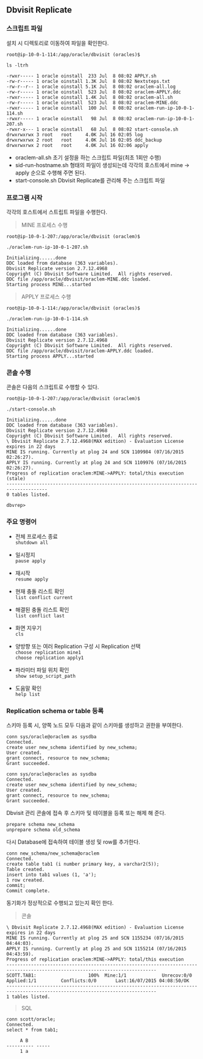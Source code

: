 ## Dbvisit Replicate

### 스크립트 파일

설치 시 디렉토리로 이동하여 파일을 확인한다.

	root@ip-10-0-1-114:/app/oracle/dbvisit (oracles)$

	ls -ltrh

	-rwxr----- 1 oracle oinstall  233 Jul  8 08:02 APPLY.sh
	-rw-r----- 1 oracle oinstall 1.3K Jul  8 08:02 Nextsteps.txt
	-rw-r--r-- 1 oracle oinstall 5.1K Jul  8 08:02 oraclem-all.log
	-rw-r----- 1 oracle oinstall  523 Jul  8 08:02 oraclem-APPLY.ddc
	-rwxr----- 1 oracle oinstall 1.4K Jul  8 08:02 oraclem-all.sh
	-rw-r----- 1 oracle oinstall  523 Jul  8 08:02 oraclem-MINE.ddc
	-rwxr----- 1 oracle oinstall  100 Jul  8 08:02 oraclem-run-ip-10-0-1-114.sh
	-rwxr----- 1 oracle oinstall   98 Jul  8 08:02 oraclem-run-ip-10-0-1-207.sh
	-rwxr-x--- 1 oracle oinstall   68 Jul  8 08:02 start-console.sh
	drwxrwxrwx 3 root   root     4.0K Jul 16 02:05 log
	drwxrwxrwx 2 root   root     4.0K Jul 16 02:05 ddc_backup
	drwxrwxrwx 2 root   root     4.0K Jul 16 02:06 apply

* oraclem-all.sh 초기 설정을 하는 스크립트 파일(최초 1회만 수행)
* sid-run-hostname.sh 형태의 파일이 생성되는데 각각의 호스트에서 mine -> apply 순으로 수행해 주면 된다.
* start-console.sh Dbvisit Replicate를 관리해 주는 스크립트 파일

### 프로그램 시작

각각의 호스트에서 스트립트 파일을 수행한다.

> MINE 프로세스 수행

	root@ip-10-0-1-207:/app/oracle/dbvisit (oraclem)$

	./oraclem-run-ip-10-0-1-207.sh

	Initializing......done
	DDC loaded from database (363 variables).
	Dbvisit Replicate version 2.7.12.4968
	Copyright (C) Dbvisit Software Limited.  All rights reserved.
	DDC file /app/oracle/dbvisit/oraclem-MINE.ddc loaded.
	Starting process MINE...started

> APPLY 프로세스 수행

	root@ip-10-0-1-114:/app/oracle/dbvisit (oracles)$

	./oraclem-run-ip-10-0-1-114.sh

	Initializing......done
	DDC loaded from database (363 variables).
	Dbvisit Replicate version 2.7.12.4968
	Copyright (C) Dbvisit Software Limited.  All rights reserved.
	DDC file /app/oracle/dbvisit/oraclem-APPLY.ddc loaded.
	Starting process APPLY...started

### 콘솔 수행

콘솔은 다음의 스크립트로 수행할 수 있다.

	root@ip-10-0-1-207:/app/oracle/dbvisit (oraclem)$

	./start-console.sh

	Initializing......done
	DDC loaded from database (363 variables).
	Dbvisit Replicate version 2.7.12.4968
	Copyright (C) Dbvisit Software Limited.  All rights reserved.
	\ Dbvisit Replicate 2.7.12.4968(MAX edition) - Evaluation License expires in 22 days
	MINE IS running. Currently at plog 24 and SCN 1109984 (07/16/2015 02:26:27).
	APPLY IS running. Currently at plog 24 and SCN 1109976 (07/16/2015 02:26:27).
	Progress of replication oraclem:MINE->APPLY: total/this execution (stale)
	-------------------------------------------------------------------------------------
	0 tables listed.

	dbvrep> 

### 주요 명령어

* 전체 프로세스 종료  
`shutdown all`

* 일시정지  
`pause apply`

* 재시작  
`resume apply`

* 현재 충돌 리스트 확인  
`list conflict current`

* 해결된 충돌 리스트 확인  
`list conflict last`

* 화면 지우기  
`cls`

* 양방향 또는 여러 Replication 구성 시 Replication 선택  
`choose replication mine1`  
`choose replication apply1`

* 파라미터 파일 위치 확인  
`show setup_script_path`

* 도움말 확인  
`help list`


### Replication schema or table 등록

스키마 등록 시, 양쪽 노드 모두 다음과 같이 스키마를 생성하고 권한을 부여한다.

	conn sys/oracle@oraclem as sysdba
	Connected.
	create user new_schema identified by new_schema;
	User created.
	grant connect, resource to new_schema;
	Grant succeeded.

	conn sys/oracle@oracles as sysdba
	Connected.
	create user new_schema identified by new_schema;
	User created.
	grant connect, resource to new_schema;
	Grant succeeded.

Dbvisit 관리 콘솔에 접속 후 스키마 및 테이블을 등록 또는 해제 해 준다.

	prepare schema new_schema
	unprepare schema old_schema

다시 Database에 접속하여 테이블 생성 및 row를 추가한다.

	conn new_schema/new_schema@oraclem
	Connected.
	create table tab1 (i number primary key, a varchar2(5));
	Table created.
	insert into tab1 values (1, 'a');
	1 row created.
	commit;
	Commit complete.

동기화가 정상적으로 수행되고 있는지 확인 한다.  

> 콘솔

	\ Dbvisit Replicate 2.7.12.4968(MAX edition) - Evaluation License expires in 22 days
	MINE IS running. Currently at plog 25 and SCN 1155234 (07/16/2015 04:44:03).
	APPLY IS running. Currently at plog 25 and SCN 1155214 (07/16/2015 04:43:59).
	Progress of replication oraclem:MINE->APPLY: total/this execution
	-----------------------------------------------------------------------------------------------------------------------------
	SCOTT.TAB1:                   100%  Mine:1/1             Unrecov:0/0         Applied:1/1         Conflicts:0/0       Last:16/07/2015 04:08:50/OK
	-----------------------------------------------------------------------------------------------------------------------------
	1 tables listed.

> SQL

	conn scott/oracle;
	Connected.
	select * from tab1;

		 A B
	---------- -----
		 1 a